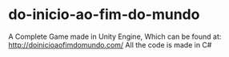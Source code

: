 # do-inicio-ao-fim-do-mundo
A Complete Game made in Unity Engine, Which can be found at: http://doinicioaofimdomundo.com/
All the code is made in C#
